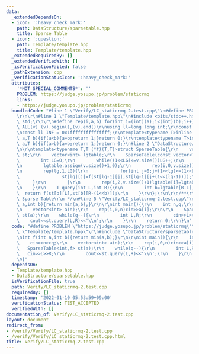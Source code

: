 ```yaml
---
data:
  _extendedDependsOn:
  - icon: ':heavy_check_mark:'
    path: DataStructure/sparsetable.hpp
    title: Sparse Table
  - icon: ':question:'
    path: Template/template.hpp
    title: Template/template.hpp
  _extendedRequiredBy: []
  _extendedVerifiedWith: []
  _isVerificationFailed: false
  _pathExtension: cpp
  _verificationStatusIcon: ':heavy_check_mark:'
  attributes:
    '*NOT_SPECIAL_COMMENTS*': ''
    PROBLEM: https://judge.yosupo.jp/problem/staticrmq
    links:
    - https://judge.yosupo.jp/problem/staticrmq
  bundledCode: "#line 1 \"Verify/LC_staticrmq-2.test.cpp\"\n#define PROBLEM \"https://judge.yosupo.jp/problem/staticrmq\"\
    \r\n\r\n#line 1 \"Template/template.hpp\"\n#include <bits/stdc++.h>\r\nusing namespace\
    \ std;\r\n\r\n#define rep(i,a,b) for(int i=(int)(a);i<(int)(b);i++)\r\n#define\
    \ ALL(v) (v).begin(),(v).end()\r\nusing ll=long long int;\r\nconst int inf = 0x3fffffff;\r\
    \nconst ll INF = 0x1fffffffffffffff;\r\ntemplate<typename T>inline bool chmax(T&\
    \ a,T b){if(a<b){a=b;return 1;}return 0;}\r\ntemplate<typename T>inline bool chmin(T&\
    \ a,T b){if(a>b){a=b;return 1;}return 0;}\n#line 2 \"DataStructure/sparsetable.hpp\"\
    \n\r\ntemplate<typename T,T (*f)(T,T)>struct SparseTable{\r\n    vector<vector<T>>\
    \ st;\r\n    vector<int> lgtable;\r\n    SparseTable(const vector<T>& v){\r\n\
    \        int LG=0;\r\n        while((1<<LG)<=v.size())LG++;\r\n        st.assign(LG,vector<T>(1<<LG));\r\
    \n        lgtable.assign(v.size()+1,0);\r\n        rep(i,0,v.size())st[0][i]=v[i];\r\
    \n        rep(lg,1,LG){\r\n            for(int j=0;j+(1<<lg)<=(1<<LG);j++){\r\n\
    \                st[lg][j]=f(st[lg-1][j],st[lg-1][j+(1<<(lg-1))]);\r\n       \
    \     }\r\n        }\r\n        rep(i,2,v.size()+1)lgtable[i]=lgtable[i>>1]+1;\r\
    \n    }\r\n    T query(int L,int R){\r\n        int b=lgtable[R-L];\r\n      \
    \  return f(st[b][L],st[b][R-(1<<b)]);\r\n    }\r\n};\r\n\r\n/**\r\n * @brief\
    \ Sparse Table\r\n */\n#line 5 \"Verify/LC_staticrmq-2.test.cpp\"\n\r\nint f(int\
    \ a,int b){return min(a,b);}\r\n\r\nint main(){\r\n    int n,q;\r\n    cin>>n>>q;\r\
    \n    vector<int> a(n);\r\n    rep(i,0,n)cin>>a[i];\r\n\r\n    SparseTable<int,f>\
    \ st(a);\r\n    while(q--){\r\n        int L,R;\r\n        cin>>L>>R;\r\n    \
    \    cout<<st.query(L,R)<<'\\n';\r\n    }\r\n    return 0;\r\n}\n"
  code: "#define PROBLEM \"https://judge.yosupo.jp/problem/staticrmq\"\r\n\r\n#include\
    \ \"Template/template.hpp\"\r\n#include \"DataStructure/sparsetable.hpp\"\r\n\r\
    \nint f(int a,int b){return min(a,b);}\r\n\r\nint main(){\r\n    int n,q;\r\n\
    \    cin>>n>>q;\r\n    vector<int> a(n);\r\n    rep(i,0,n)cin>>a[i];\r\n\r\n \
    \   SparseTable<int,f> st(a);\r\n    while(q--){\r\n        int L,R;\r\n     \
    \   cin>>L>>R;\r\n        cout<<st.query(L,R)<<'\\n';\r\n    }\r\n    return 0;\r\
    \n}"
  dependsOn:
  - Template/template.hpp
  - DataStructure/sparsetable.hpp
  isVerificationFile: true
  path: Verify/LC_staticrmq-2.test.cpp
  requiredBy: []
  timestamp: '2022-01-10 05:53:59+09:00'
  verificationStatus: TEST_ACCEPTED
  verifiedWith: []
documentation_of: Verify/LC_staticrmq-2.test.cpp
layout: document
redirect_from:
- /verify/Verify/LC_staticrmq-2.test.cpp
- /verify/Verify/LC_staticrmq-2.test.cpp.html
title: Verify/LC_staticrmq-2.test.cpp
---
```


